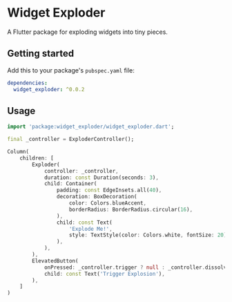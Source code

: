 # Widget Exploder

A Flutter package for exploding widgets into tiny pieces.


## Getting started

Add this to your package's `pubspec.yaml` file:

```yaml
dependencies:
  widget_exploder: ^0.0.2
```

## Usage

```dart
import 'package:widget_exploder/widget_exploder.dart';

final _controller = ExploderController();

Column(
    children: [
        Exploder(
            controller: _controller,
            duration: const Duration(seconds: 3),
            child: Container(
                padding: const EdgeInsets.all(40),
                decoration: BoxDecoration(
                    color: Colors.blueAccent,
                    borderRadius: BorderRadius.circular(16),
                ),
                child: const Text(
                    'Explode Me!',
                    style: TextStyle(color: Colors.white, fontSize: 20),
                ),
            ),
        ),
        ElevatedButton(
            onPressed: _controller.trigger ? null : _controller.dissolve,
            child: const Text('Trigger Explosion'),
        ),
    ]
)
```
